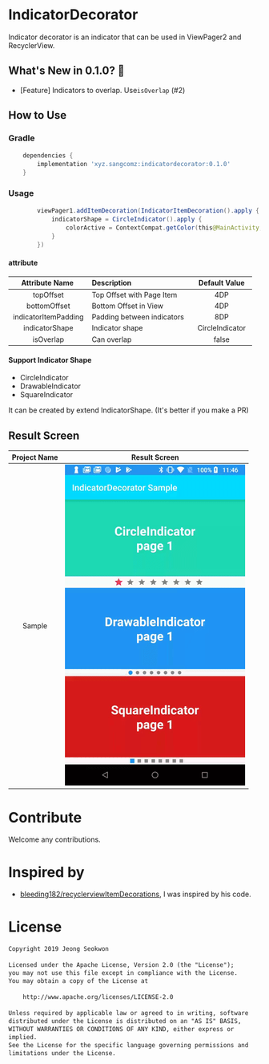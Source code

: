 # IndicatorDecorator
Indicator decorator is an indicator that can be used in ViewPager2 and RecyclerView.

## What's New in 0.1.0? :tada:
- [Feature] Indicators to overlap. Use`isOverlap` (#2)

## How to Use

### Gradle
```groovy
    dependencies {
        implementation 'xyz.sangcomz:indicatordecorator:0.1.0'
    }
```
### Usage
```java
        viewPager1.addItemDecoration(IndicatorItemDecoration().apply {
            indicatorShape = CircleIndicator().apply {
                colorActive = ContextCompat.getColor(this@MainActivity, R.color.colorPrimaryDark)
            }
        })
```

#### attribute

|      Attribute Name        | Description                               |    Default Value    |
|:--------------------------:|-------------------------------------------|:-------------------:|
|          topOffset         | Top Offset with Page Item                 |         4DP         |
|         bottomOffset       | Bottom Offset in View                     |         4DP         |
|     indicatorItemPadding   | Padding between indicators                |         8DP         |
|        indicatorShape      | Indicator shape                           |    CircleIndicator  |
|          isOverlap         | Can overlap                               |        false        |

#### Support Indicator Shape

- CircleIndicator
- DrawableIndicator
- SquareIndicator

It can be created by extend IndicatorShape. (It's better if you make a PR)

## Result Screen

| Project Name | Result Screen   |
|:---------:|---|
| Sample  |  <img src="/pic/sample.gif"> |

# Contribute
Welcome any contributions.

# Inspired by
 * [bleeding182/recyclerviewItemDecorations](https://github.com/bleeding182/recyclerviewItemDecorations), I was inspired by his code.

# License

    Copyright 2019 Jeong Seokwon

    Licensed under the Apache License, Version 2.0 (the "License");
    you may not use this file except in compliance with the License.
    You may obtain a copy of the License at

        http://www.apache.org/licenses/LICENSE-2.0

    Unless required by applicable law or agreed to in writing, software
    distributed under the License is distributed on an "AS IS" BASIS,
    WITHOUT WARRANTIES OR CONDITIONS OF ANY KIND, either express or implied.
    See the License for the specific language governing permissions and
    limitations under the License.
